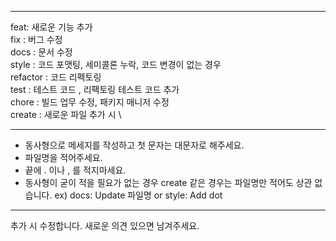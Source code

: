 * * *
feat: 새로운 기능 추가 \
fix : 버그 수정 \
docs : 문서 수정 \
style : 코드 포맷팅, 세미콜론 누락, 코드 변경이 없는 경우 \
refactor : 코드 리펙토링 \
test : 테스트 코드 , 리팩토링 테스트 코드 추가 \
chore : 빌드 업무 수정, 패키지 매니저 수정 \
create : 새로운 파일 추가 시 \

* * * 

- 동사형으로 메세지를 작성하고 첫 문자는 대문자로 해주세요.
- 파일명을 적어주세요.
- 끝에 . 이나 , 를 적지마세요.
- 동사형이 굳이 적을 필요가 없는 경우 create 같은 경우는 파일명만 적어도 상관 없습니다.
ex) docs: Update 파일명 or style: Add dot

* * *
추가 시 수정합니다. 새로운 의견 있으면 남겨주세요.
